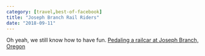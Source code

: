 ```yaml
---
category: [travel,best-of-facebook]
title: "Joseph Branch Rail Riders"
date: "2018-09-11"
---
```


Oh yeah, we still know how to have fun. [Pedaling a railcar at Joseph Branch, Oregon](https://jbrailriders.com/)

<script type="application/json" class="sgb-data">{"copyRProtection":true,"copyRAlert":"Hello, this photo is mine!","sliderScrollNavi":false,"sliderNextPrevAnimation":"animation","galleryScrollPositionControll":false,"sliderItemCounterEnable":true,"sliderItemTitleEnable":false,"sliderItemTitleFontSize":18,"sliderItemTitleTextColor":"rgba(255,255,255,1)","itemCounterColor":"rgba(255,255,255,1)","sliderThumbBarEnable":true,"sliderThumbBarHoverColor":"rgba(240,240,240,1)","sliderBgColor":"rgba(0,0,0,0.8)","sliderPreloaderColor":"rgba(240,240,240,1)","sliderHeaderFooterBgColor":"rgba(0,0,0,0.4)","sliderNavigationColor":"rgba(0,0,0,1)","sliderNavigationIconColor":"rgba(255,255,255,1)","sliderSlideshow":true,"sliderSlideshowDelay":8,"slideshowIndicatorColor":"rgba(255,255,255,1)","slideshowIndicatorColorBg":"rgba(255,255,255,0.5)","sliderThumbSubMenuBackgroundColor":"rgba(255,255,255,0)","sliderThumbSubMenuBackgroundColorOver":"rgba(255,255,255,1)","sliderThumbSubMenuIconColor":"rgba(255,255,255,1)","sliderThumbSubMenuIconHoverColor":"rgba(0,0,0,1)","sliderSocialShareEnabled":true,"sliderZoomEnable":true,"sliderFullscreenEnabled":true,"modaBgColor":"rgba(0,0,0,0.8)","modalIconColor":"rgba(255,255,255,1)","modalIconColorHover":"rgba(255,255,255,0.8)","shareFacebook":true,"shareTwitter":true,"sharePinterest":true,"sliderItemDownload":true,"shareCopyLink":true,"deepLinking":false,"linkTargetWindow":"_self","galleryPreloaderColor":"rgba(230,230,230,1)","galleryBgColor":"rgba(0,0,0,0)","galleryBorderRadius":0,"lastRowFill":true,"collectionThumbRecomendedHeight":300,"thumbSpacing":5,"captions":true,"collectionthumbHoverTitleFontSize":18,"collectionthumbRoundedCorners":0,"collectionthumbHoverTitleTextColor":"rgba(255,255,255,1)","collectionthumbHoverTitleTextBgColor":"rgba(0,0,0,0.8)","collectionthumbHoverBgColor":"rgba(0,0,0,0.4)","collectionThumbSubMenuDownload":true,"collectionThumbSubMenuShare":true,"collectionThumbSubMenuBgColor":"rgba(0,0,0,0.4)","collectionThumbSubMenuBgColorHover":"rgba(255,255,255,1)","collectionThumbSubMenuIconColor":"rgba(255,255,255,1)","collectionThumbSubMenuIconColorHover":"rgba(0,0,0,1)","galleryType":"pgc_sgb_justified","galleryId":"191cc5de_1593727296460","images":[{"url":"https://blog.duanemcguire.com/wp-content/uploads/2020/06/41513693_10217069056265751_2425881813219016704_n-1.jpg","fullUrl":"https://blog.duanemcguire.com/wp-content/uploads/2020/06/41513693_10217069056265751_2425881813219016704_n-1.jpg","link":"https://blog.duanemcguire.com/?attachment_id=1654","alt":"","id":"1654","caption":""},{"url":"https://blog.duanemcguire.com/wp-content/uploads/2020/06/41661521_10217069055825740_5479741665348419584_n-1.jpg","fullUrl":"https://blog.duanemcguire.com/wp-content/uploads/2020/06/41661521_10217069055825740_5479741665348419584_n-1.jpg","link":"https://blog.duanemcguire.com/?attachment_id=1655","alt":"","id":"1655","caption":""}],"useClobalSettings":false,"loading":false,"gutIsSelected":true}</script>
